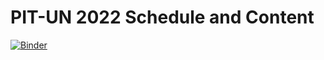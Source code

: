 # PIT-UN 2022 Schedule and Content
[![Binder](https://mybinder.org/badge_logo.svg)](https://mybinder.org/v2/gh/picoral/pit-un-2022/HEAD)
